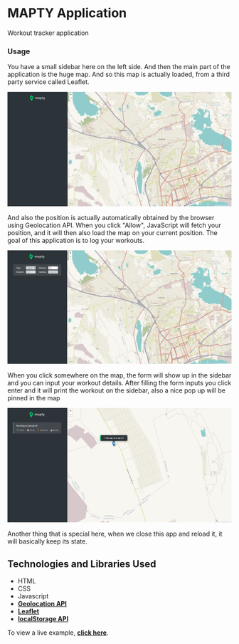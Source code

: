 # MAPTY Application

Workout tracker application

### Usage

You have a small sidebar here on the left side. And then the main part of the application is the huge map. And so this map is actually loaded, from a third party service called Leaflet.

![main](main.png)

And also the position is actually automatically obtained by the browser using Geolocation API. When you click "Allow", JavaScript will fetch your position, and it will then also load the map on your current position. The goal of this application is to log your workouts.

![main2](main2.png)

When you click somewhere on the map, the form will show up in the sidebar and you can input your workout details. After filling the form inputs you click enter and it will print the workout on the sidebar, also a nice pop up will be pinned in the map

![main3](main3.png)

Another thing that is special here, when we close this app and reload it, it will basically keep its state.

## Technologies and Libraries Used

- HTML
- CSS
- Javascript
- **[Geolocation API](https://developer.mozilla.org/en-US/docs/Web/API/Geolocation_API)**
- **[Leaflet](https://leafletjs.com/)**
- **[localStorage API](https://developer.mozilla.org/en-US/docs/Web/API/Window/localStorage)**

To view a live example, **[click here](https://mapty-app-go.netlify.app/)**.
